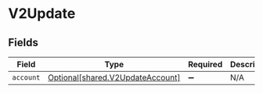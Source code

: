 # V2Update


## Fields

| Field                                                                      | Type                                                                       | Required                                                                   | Description                                                                |
| -------------------------------------------------------------------------- | -------------------------------------------------------------------------- | -------------------------------------------------------------------------- | -------------------------------------------------------------------------- |
| `account`                                                                  | [Optional[shared.V2UpdateAccount]](../../models/shared/v2updateaccount.md) | :heavy_minus_sign:                                                         | N/A                                                                        |